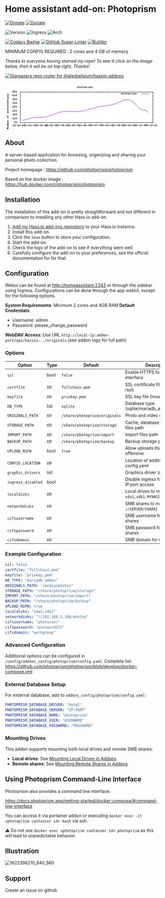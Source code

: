 # Home assistant add-on: Photoprism

[![Donate][donation-badge]](https://www.buymeacoffee.com/alexbelgium)
[![Donate][paypal-badge]](https://www.paypal.com/donate/?hosted_button_id=DZFULJZTP3UQA)

![Version](https://img.shields.io/badge/dynamic/json?label=Version&query=%24.version&url=https%3A%2F%2Fraw.githubusercontent.com%2Falexbelgium%2Fhassio-addons%2Fmaster%2Fphotoprism%2Fconfig.json)
![Ingress](https://img.shields.io/badge/dynamic/json?label=Ingress&query=%24.ingress&url=https%3A%2F%2Fraw.githubusercontent.com%2Falexbelgium%2Fhassio-addons%2Fmaster%2Fphotoprism%2Fconfig.json)
![Arch](https://img.shields.io/badge/dynamic/json?color=success&label=Arch&query=%24.arch&url=https%3A%2F%2Fraw.githubusercontent.com%2Falexbelgium%2Fhassio-addons%2Fmaster%2Fphotoprism%2Fconfig.json)

[![Codacy Badge](https://app.codacy.com/project/badge/Grade/9c6cf10bdbba45ecb202d7f579b5be0e)](https://www.codacy.com/gh/alexbelgium/hassio-addons/dashboard?utm_source=github.com&utm_medium=referral&utm_content=alexbelgium/hassio-addons&utm_campaign=Badge_Grade)
[![GitHub Super-Linter](https://img.shields.io/github/actions/workflow/status/alexbelgium/hassio-addons/weekly-supelinter.yaml?label=Lint%20code%20base)](https://github.com/alexbelgium/hassio-addons/actions/workflows/weekly-supelinter.yaml)
[![Builder](https://img.shields.io/github/actions/workflow/status/alexbelgium/hassio-addons/onpush_builder.yaml?label=Builder)](https://github.com/alexbelgium/hassio-addons/actions/workflows/onpush_builder.yaml)

[donation-badge]: https://img.shields.io/badge/Buy%20me%20a%20coffee%20(no%20paypal)-%23d32f2f?logo=buy-me-a-coffee&style=flat&logoColor=white
[paypal-badge]: https://img.shields.io/badge/Buy%20me%20a%20coffee%20with%20Paypal-0070BA?logo=paypal&style=flat&logoColor=white

MINIMUM CONFIG REQUIRED : 2 cores and 4 GB of memory

_Thanks to everyone having starred my repo! To star it click on the image below, then it will be on top right. Thanks!_

[![Stargazers repo roster for @alexbelgium/hassio-addons](https://raw.githubusercontent.com/alexbelgium/hassio-addons/master/.github/stars2.svg)](https://github.com/alexbelgium/hassio-addons/stargazers)

![downloads evolution](https://raw.githubusercontent.com/alexbelgium/hassio-addons/master/photoprism/stats.png)

## About

A server-based application for browsing, organizing and sharing your personal photo collection.

Project homepage : https://github.com/photoprism/photoprism

Based on the docker image : https://hub.docker.com/r/photoprism/photoprism

## Installation

The installation of this add-on is pretty straightforward and not different in
comparison to installing any other Hass.io add-on.

1. [Add my Hass.io add-ons repository][repository] to your Hass.io instance.
1. Install this add-on.
1. Click the `Save` button to store your configuration.
1. Start the add-on.
1. Check the logs of the add-on to see if everything went well.
1. Carefully configure the add-on to your preferences, see the official documentation for for that.

## Configuration

Webui can be found at <http://homeassistant:2342> or through the sidebar using Ingress.
Configurations can be done through the app webUI, except for the following options.

**System Requirements**: Minimum 2 cores and 4GB RAM
**Default Credentials**:
- Username: admin
- Password: please_change_password

**WebDAV Access**: Use URL `http://local-ip:addon-port/api/hassio.../originals` (see addon logs for full path)

### Options

| Option | Type | Default | Description |
|--------|------|---------|-------------|
| `ssl` | bool | `false` | Enable HTTPS for the web interface |
| `certfile` | str | `fullchain.pem` | SSL certificate file (must be in /ssl) |
| `keyfile` | str | `privkey.pem` | SSL key file (must be in /ssl) |
| `DB_TYPE` | list | `sqlite` | Database type (sqlite/mariadb_addon/external) |
| `ORIGINALS_PATH` | str | `/share/photoprism/originals` | Photo and video collection path |
| `STORAGE_PATH` | str | `/share/photoprism/storage` | Cache, database and sidecar files path |
| `IMPORT_PATH` | str | `/share/photoprism/import` | Import files path |
| `BACKUP_PATH` | str | `/share/photoprism/backup` | Backup storage path |
| `UPLOAD_NSFW` | bool | `true` | Allow uploads that may be offensive |
| `CONFIG_LOCATION` | str | | Location of additional config.yaml |
| `graphic_drivers` | list | | Graphics driver (mesa) |
| `ingress_disabled` | bool | | Disable ingress for direct IP:port access |
| `localdisks` | str | | Local drives to mount (e.g., `sda1,sdb1,MYNAS`) |
| `networkdisks` | str | | SMB shares to mount (e.g., `//SERVER/SHARE`) |
| `cifsusername` | str | | SMB username for network shares |
| `cifspassword` | str | | SMB password for network shares |
| `cifsdomain` | str | | SMB domain for network shares |

### Example Configuration

```yaml
ssl: false
certfile: "fullchain.pem"
keyfile: "privkey.pem"
DB_TYPE: "mariadb_addon"
ORIGINALS_PATH: "/media/photos"
STORAGE_PATH: "/share/photoprism/storage"
IMPORT_PATH: "/share/photoprism/import"
BACKUP_PATH: "/share/photoprism/backup"
UPLOAD_NSFW: true
localdisks: "sda1,sdb1"
networkdisks: "//192.168.1.100/photos"
cifsusername: "photouser"
cifspassword: "password123"
cifsdomain: "workgroup"
```

### Advanced Configuration

Additional options can be configured in `/config/addons_config/photoprism/config.yaml`.
Complete list: https://github.com/photoprism/photoprism/blob/develop/docker-compose.yml

### External Database Setup

For external database, add to `addons_config/photoprism/config.yaml`:

```yaml
PHOTOPRISM_DATABASE_DRIVER: "mysql"
PHOTOPRISM_DATABASE_SERVER: "IP:PORT"
PHOTOPRISM_DATABASE_NAME: "photoprism"
PHOTOPRISM_DATABASE_USER: "USERNAME"
PHOTOPRISM_DATABASE_PASSWORD: "PASSWORD"
```

### Mounting Drives

This addon supports mounting both local drives and remote SMB shares:

- **Local drives**: See [Mounting Local Drives in Addons](https://github.com/alexbelgium/hassio-addons/wiki/Mounting-Local-Drives-in-Addons)
- **Remote shares**: See [Mounting Remote Shares in Addons](https://github.com/alexbelgium/hassio-addons/wiki/Mounting-remote-shares-in-Addons)
## Using Photoprism Command-Line Interface

Photoprism also provides a command line interface:

https://docs.photoprism.app/getting-started/docker-compose/#command-line-interface

You can access it via portainer addon or executing `docker exec -it <photoprism container id> bash` via _ssh_.

:warning: Do not use `docker exec <photoprism container id> photoprism` as this will lead to unpredictable behavior.

## Illustration

![1622396210_840_560](https://user-images.githubusercontent.com/44178713/127819841-2281ac79-ea96-4b41-9704-522957c5b9c3.jpg)

## Support

Create an issue on github

[repository]: https://github.com/alexbelgium/hassio-addons
